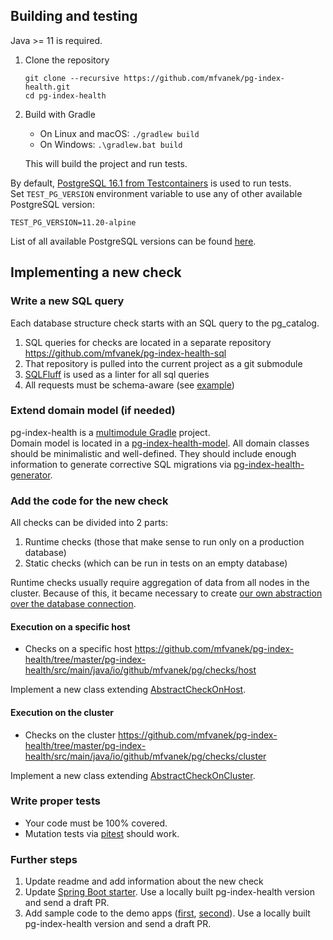 ## Building and testing

Java >= 11 is required.

1. Clone the repository

       git clone --recursive https://github.com/mfvanek/pg-index-health.git
       cd pg-index-health

2. Build with Gradle
    * On Linux and macOS: `./gradlew build`
    * On Windows: `.\gradlew.bat build`
    
   This will build the project and run tests.
    
By default, [PostgreSQL 16.1 from Testcontainers](https://www.testcontainers.org/) is used to run tests.  
Set `TEST_PG_VERSION` environment variable to use any of other available PostgreSQL version:
```
TEST_PG_VERSION=11.20-alpine
```
List of all available PostgreSQL versions can be found [here](https://hub.docker.com/_/postgres).

## Implementing a new check

### Write a new SQL query

Each database structure check starts with an SQL query to the pg_catalog.

1. SQL queries for checks are located in a separate repository https://github.com/mfvanek/pg-index-health-sql
2. That repository is pulled into the current project as a git submodule
3. [SQLFluff](https://github.com/sqlfluff/sqlfluff) is used as a linter for all sql queries
4. All requests must be schema-aware (see [example](https://github.com/mfvanek/pg-index-health-sql/blob/6a5b823d2f86f3fed946f073de93a20245b8d312/sql/duplicated_indexes.sql#L23))

### Extend domain model (if needed)

pg-index-health is a [multimodule Gradle](https://docs.gradle.org/current/userguide/multi_project_builds.html) project.  
Domain model is located in a [pg-index-health-model](https://github.com/mfvanek/pg-index-health/tree/master/pg-index-health-model).
All domain classes should be minimalistic and well-defined.
They should include enough information to generate corrective SQL migrations via [pg-index-health-generator](https://github.com/mfvanek/pg-index-health/tree/master/pg-index-health-generator).

### Add the code for the new check

All checks can be divided into 2 parts:
1. Runtime checks (those that make sense to run only on a production database)
2. Static checks (which can be run in tests on an empty database)

Runtime checks usually require aggregation of data from all nodes in the cluster.
Because of this, it became necessary to create [our own abstraction over the database connection](https://github.com/mfvanek/pg-index-health/tree/master/pg-index-health-jdbc-connection).

#### Execution on a specific host

* Checks on a specific host https://github.com/mfvanek/pg-index-health/tree/master/pg-index-health/src/main/java/io/github/mfvanek/pg/checks/host

Implement a new class extending [AbstractCheckOnHost](https://github.com/mfvanek/pg-index-health/blob/master/pg-index-health/src/main/java/io/github/mfvanek/pg/checks/host/AbstractCheckOnHost.java).

#### Execution on the cluster

* Checks on the cluster https://github.com/mfvanek/pg-index-health/tree/master/pg-index-health/src/main/java/io/github/mfvanek/pg/checks/cluster

Implement a new class extending [AbstractCheckOnCluster](https://github.com/mfvanek/pg-index-health/blob/master/pg-index-health/src/main/java/io/github/mfvanek/pg/checks/cluster/AbstractCheckOnCluster.java).

### Write proper tests

* Your code must be 100% covered.
* Mutation tests via [pitest](https://pitest.org/) should work.

### Further steps

1. Update readme and add information about the new check
2. Update [Spring Boot starter](https://github.com/mfvanek/pg-index-health-test-starter).
   Use a locally built pg-index-health version and send a draft PR.
3. Add sample code to the demo apps ([first](https://github.com/mfvanek/pg-index-health-demo), [second](https://github.com/mfvanek/pg-index-health-spring-boot-demo)).
   Use a locally built pg-index-health version and send a draft PR.
